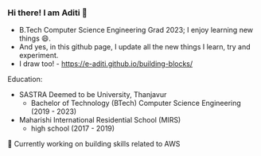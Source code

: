 ### Hi there! I am Aditi 👋
- B.Tech Computer Science Engineering Grad 2023; I enjoy learning new things 😄.
- And yes, in this github page, I update all the new things I learn, try and experiment.
- I draw too! - https://e-aditi.github.io/building-blocks/



Education:
- SASTRA Deemed to be University, Thanjavur
   - Bachelor of Technology (BTech) Computer Science Engineering (2019 - 2023)
- Maharishi International Residential School (MIRS)
   - high school (2017 - 2019)



🌱 Currently working on building skills related to AWS


